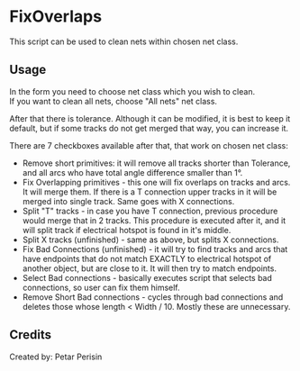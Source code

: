 # FixOverlaps
This script can be used to clean nets within chosen net class.


## Usage
In the form you need to choose net class which you wish to clean.\
If you want to clean all nets, choose "All nets" net class.

After that there is tolerance. Although it can be modified, it is best to keep it default, but if some tracks do not get merged that way, you can increase it.

There are 7 checkboxes available after that, that work on chosen net class:
- Remove short primitives: it will remove all tracks shorter than Tolerance, and all arcs who have total angle difference smaller than 1°.
- Fix Overlapping primitives - this one will fix overlaps on tracks and arcs. It will merge them. If there is a T connection upper tracks in it will be merged into single track. Same goes with X connections.
- Split "T" tracks - in case you have T connection, previous procedure would merge that in 2 tracks. This procedure is executed after it, and it will split track if electrical hotspot is found in it's middle.
- Split X tracks (unfinished) - same as above, but splits X connections.
- Fix Bad Connections (unfinished) - it will try to find tracks and arcs that have endpoints that do not match EXACTLY to electrical hotspot of another object, but are close to it. It will then try to match endpoints.
- Select Bad connections - basically executes script that selects bad connections, so user can fix them himself.
- Remove Short Bad connections - cycles through bad connections and deletes those whose length < Width / 10. Mostly these are unnecessary.


## Credits
Created by: Petar Perisin
